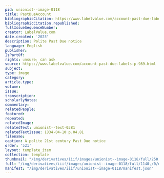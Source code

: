 ```yaml
---
pid: unionist--image-0118
title: PastDueAccount
bibliographicCitation: https://www.labelvalue.com/account-past-due-labels-p-989.html
bibliographicCitation.republished: 
fullIssueSequenceNumber: 
creator: LabelValue.com
date.created: '2023'
description: Polite Past Due notice
language: English
publisher: 
IsPartOf: 
rights: unsure; can ask
source: https://www.labelvalue.com/account-past-due-labels-p-989.html
subject: 
type: image
category: 
article.type: 
volume: 
issue: 
transcription: 
scholarlyNotes: 
commentary: 
relatedPeople: 
featured: 
repeated: 
relatedImage: 
relatedText: unionist--text-0381
relatedTextIssue: 1834-04-10 p.04.81
filename: 
caption: A polite 21st century Past Due notice
order: '521'
layout: template_item
collection: template
thumbnail: "/img/derivatives/iiif/images/unionist--image-0118/full/250,/0/default.jpg"
full: "/img/derivatives/iiif/images/unionist--image-0118/full/1140,/0/default.jpg"
manifest: "/img/derivatives/iiif/unionist--image-0118/manifest.json"
---
```

